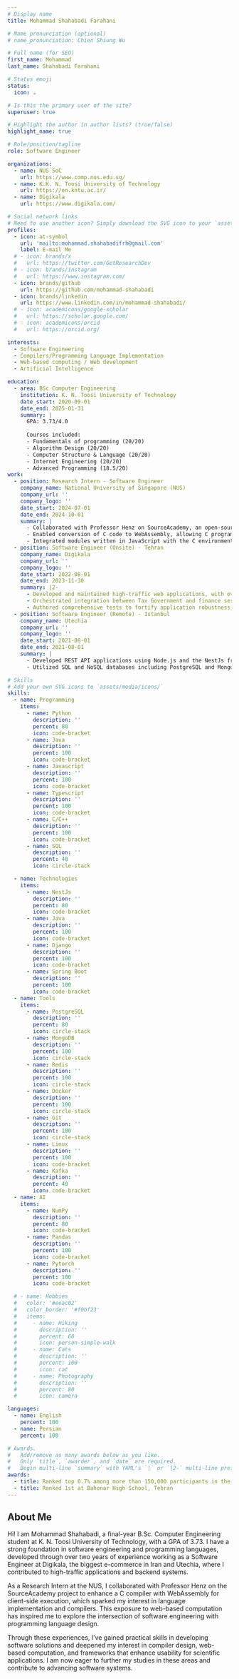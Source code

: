```yaml
---
# Display name
title: Mohammad Shahabadi Farahani

# Name pronunciation (optional)
# name_pronunciation: Chien Shiung Wu

# Full name (for SEO)
first_name: Mohammad
last_name: Shahabadi Farahani

# Status emoji
status:
  icon: ☕️

# Is this the primary user of the site?
superuser: true

# Highlight the author in author lists? (true/false)
highlight_name: true

# Role/position/tagline
role: Software Engineer

organizations:
  - name: NUS SoC
    url: https://www.comp.nus.edu.sg/
  - name: K.K. N. Toosi University of Technology
    url: https://en.kntu.ac.ir/
  - name: Digikala
    url: https://www.digikala.com/

# Social network links
# Need to use another icon? Simply download the SVG icon to your `assets/media/icons/` folder.
profiles:
  - icon: at-symbol
    url: 'mailto:mohammad.shahabadifrh@gmail.com'
    label: E-mail Me
  # - icon: brands/x
  #   url: https://twitter.com/GetResearchDev
  # - icon: brands/instagram
  #   url: https://www.instagram.com/
  - icon: brands/github
    url: https://github.com/mohammad-shahabadi
  - icon: brands/linkedin
    url: https://www.linkedin.com/in/mohammad-shahabadi/
  # - icon: academicons/google-scholar
  #   url: https://scholar.google.com/
  # - icon: academicons/orcid
  #   url: https://orcid.org/

interests:
  - Software Engineering
  - Compilers/Programming Language Implementation
  - Web-based computing / Web development
  - Artificial Intelligence

education:
  - area: BSc Computer Engineering
    institution: K. N. Toosi University of Technology
    date_start: 2020-09-01
    date_end: 2025-01-31
    summary: |
      GPA: 3.73/4.0
      
      Courses included:
      - Fundamentals of programming (20/20)
      - Algorithm Design (20/20)
      - Computer Structure & Language (20/20)
      - Internet Engineering (20/20)
      - Advanced Programming (18.5/20)
work:
  - position: Research Intern - Software Engineer
    company_name: National University of Singapore (NUS)
    company_url: ''
    company_logo: ''
    date_start: 2024-07-01
    date_end: 2024-10-01
    summary: |
      - Collaborated with Professor Henz on SourceAcademy, an open-source educational platform, enhancing the C compiler with client-side execution capabilities.
      - Enabled conversion of C code to WebAssembly, allowing C programs to run directly in the browser
      - Integrated modules written in JavaScript with the C environment, facilitating cross-language functionality between C and WebAssembly
  - position: Software Engineer (Onsite) - Tehran
    company_name: Digikala
    company_url: ''
    company_logo: ''
    date_start: 2022-08-01
    date_end: 2023-11-30
    summary: |2-
      - Developed and maintained high-traffic web applications, with over 40 million views per month, for Iran's leading ecommerce platform, utilizing technologies such as PHP, Kafka, and others.
      - Orchestrated integration between Tax Government and finance services to streamline data flow and ensure compliance.
      - Authored comprehensive tests to fortify application robustness and reliability.
  - position: Software Engineer (Remote) - Istanbul
    company_name: Utechia
    company_url: ''
    company_logo: ''
    date_start: 2021-08-01
    date_end: 2021-08-01
    summary: |
      - Developed REST API applications using Node.js and the NestJs framework
      - Utilized SQL and NoSQL databases including PostgreSQL and MongoDB

# Skills
# Add your own SVG icons to `assets/media/icons/`
skills:
  - name: Programming
    items:
      - name: Python
        description: ''
        percent: 80
        icon: code-bracket
      - name: Java
        description: ''
        percent: 100
        icon: code-bracket
      - name: Javascript
        description: ''
        percent: 100
        icon: code-bracket
      - name: Typescript
        description: ''
        percent: 100
        icon: code-bracket
      - name: C/C++
        description: ''
        percent: 100
        icon: code-bracket
      - name: SQL
        description: ''
        percent: 40
        icon: circle-stack

  - name: Technologies
    items:
      - name: NestJs
        description: ''
        percent: 80
        icon: code-bracket
      - name: Java
        description: ''
        percent: 100
        icon: code-bracket
      - name: Django
        description: ''
        percent: 100
        icon: code-bracket
      - name: Spring Boot
        description: ''
        percent: 100
        icon: code-bracket
  - name: Tools
    items:
      - name: PostgreSQL
        description: ''
        percent: 80
        icon: circle-stack
      - name: MongoDB
        description: ''
        percent: 100
        icon: circle-stack
      - name: Redis
        description: ''
        percent: 100
        icon: circle-stack
      - name: Docker
        description: ''
        percent: 100
        icon: circle-stack
      - name: Git
        description: ''
        percent: 100
        icon: circle-stack
      - name: Linux
        description: ''
        percent: 100
        icon: code-bracket
      - name: Kafka
        description: ''
        percent: 40
        icon: code-bracket
  - name: AI
    items:
      - name: NumPy
        description: ''
        percent: 80
        icon: code-bracket
      - name: Pandas
        description: ''
        percent: 100
        icon: code-bracket
      - name: Pytorch
        description: ''
        percent: 100
        icon: code-bracket

  # - name: Hobbies
  #   color: '#eeac02'
  #   color_border: '#f0bf23'
  #   items:
  #     - name: Hiking
  #       description: ''
  #       percent: 60
  #       icon: person-simple-walk
  #     - name: Cats
  #       description: ''
  #       percent: 100
  #       icon: cat
  #     - name: Photography
  #       description: ''
  #       percent: 80
  #       icon: camera

languages:
  - name: English
    percent: 100
  - name: Persian
    percent: 100

# Awards.
#   Add/remove as many awards below as you like.
#   Only `title`, `awarder`, and `date` are required.
#   Begin multi-line `summary` with YAML's `|` or `|2-` multi-line prefix and indent 2 spaces below.
awards:
  - title: Ranked top 0.7% among more than 150,000 participants in the nationwide university entrance exam for B.Sc. degree (Konkoor-ESarasari), September 2020
  - title: Ranked 1st at Bahonar High School, Tehran
---
```


## About Me

Hi! I am Mohammad Shahabadi, a final-year B.Sc. Computer Engineering student at K. N. Toosi University of Technology, with a GPA of 3.73. I have a strong foundation in software engineering and programming languages, developed through over two years of experience working as a Software Engineer at Digikala, the biggest e-commerce in Iran and Utechia, where I contributed to high-traffic applications and backend systems.

As a Research Intern at the NUS, I collaborated with Professor Henz on the SourceAcademy project to enhance a C compiler with WebAssembly for client-side execution, which sparked my interest in language implementation and compilers. This exposure to web-based computation has inspired me to explore the intersection of software engineering with programming language design.

Through these experiences, I’ve gained practical skills in developing software solutions and deepened my interest in compiler design, web-based computation, and frameworks that enhance usability for scientific applications. I am now eager to further my studies in these areas and contribute to advancing software systems.
